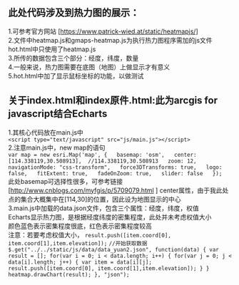 ## 此处代码涉及到热力图的展示：
1.可参考官方网站 [https://www.patrick-wied.at/static/heatmapjs/]  
2.文件中heatmap.js和gmaps-heatmap.js为执行热力图程序需加的js文件  
  hot.html中只使用了heatmap.js  
3.所传的数据包含三个部分：经度，纬度，数量  
4.一般来说，热力图需要在底图（地图）上做显示才有意义  
5.hot.html中加了显示鼠标坐标的功能，以做测试  


## 关于index.html和index原件.html:此为arcgis for javascript结合Echarts  
1.其核心代码放在main.js中  
`<script type="text/javascript" src="js/main.js"></script>`  
2.注意main.js中，new map的语句    
	`var map = new esri.Map('map', {  
		basemap: 'osm',  
		center: [114.338119,30.508913],  //114.338119,30.508913  
		zoom: 12,  
		navigationMode: "css-transform",  
		force3DTransforms: true,  
		logo: false,  
		fitExtent: true,  
		fadeOnZoom: true,  
		slider: false  
	});`  
	此处basemap可选择性很多，可参考链接[http://www.cnblogs.com/myfgis/p/5709079.html ] 
	center属性，由于我此处点的集合大概集中在[114,30]的位置，因此设为地图显示的中心  
3.main.js中加载的data.json文件，包含三个属性：经度，纬度，权值  
  Echarts显示热力图，是根据经度纬度的密集程度，此处并未考虑权值大小  
  颜色蓝色表示密集程度很底，红色表示密集程度较高  
  注意：若要考虑权值大小，
  `
  result.push([item.coord[0], item.coord[1],item.elevation]);
  `
  `
  //开始获取数据
		$.get("../../static/js/data/data_yuan2.json", function(data) {
			var result = [];
			for(var i = 0; i < data.length; i++) {
				for(var j = 0; j < data[i].length; j++) {
					var item = data[i][j];
					result.push([item.coord[0], item.coord[1],item.elevation]);
				}
			}
			heatmap.drawChart(result);
		}, "json");
  `

